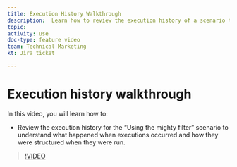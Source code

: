 ```yaml
---
title: Execution History Walkthrough
description:  Learn how to review the execution history of a scenario to understand what happened when in [!DNL Adobe Workfront Fusion].
topic: 
activity: use
doc-type: feature video
team: Technical Marketing
kt: Jira ticket 

---
```

# Execution history walkthrough

In this video, you will learn how to:

* Review the execution history for the “Using the mighty filter” scenario to understand what happened when executions occurred and how they were structured when they were run.

>[!VIDEO](https://video.tv.adobe.com/v/335283/?quality=12)
